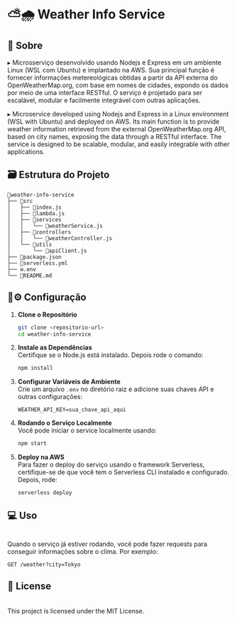 # ⛅🌧️ Weather Info Service 

## 📝 Sobre 
<!--The Weather Info Service is a microservice that provides weather information based on city names. It fetches data from an external weather API and serves it through a RESTful interface.-->
▸ Microsserviço desenvolvido usando Nodejs e Express em um ambiente Linux (WSL com Ubuntu) e implantado na AWS. Sua principal função é fornecer informações metereológicas obtidas a partir da API externa do OpenWeatherMap.org, com base em nomes de cidades, expondo os dados por meio de uma interface RESTful. O serviço é projetado para ser escalável, modular e facilmente integrável com outras aplicações.

▸ Microservice developed using Nodejs and Express in a Linux environment (WSL with Ubuntu) and deployed on AWS. Its main function is to provide weather information retrieved from the external OpenWeatherMap.org API, based on city names, exposing the data through a RESTful interface. The service is designed to be scalable, modular, and easily integrable with other applications.

## 🗃️ Estrutura do Projeto 
```
📂weather-info-service
├── 📂src
│   ├── 📄index.js
│   ├── 📄lambda.js
│   ├── 📂services
│   │   └── 📄weatherService.js
│   ├── 📂controllers
│   │   └── 📄weatherController.js
│   └── 📂utils
│       └── 📄apiClient.js
├── 📄package.json
├── 📄serverless.yml
├── ⚙️.env
└── 📄README.md
```

## 🔧⚙️ Configuração 

1. **Clone o Repositório**
   ```bash
   git clone <repositorio-url>
   cd weather-info-service
   ```

2. **Instale as Dependências**
   <br> Certifique se o Node.js está instalado. Depois rode o comando:
   ```bash
   npm install
   ```

3. **Configurar Variáveis de Ambiente**
   <br> Crie um arquivo `.env` no diretório raiz e adicione suas chaves API e outras configurações:
   ```
   WEATHER_API_KEY=sua_chave_api_aqui
   ```

4. **Rodando o Serviço Localmente**
   <br> Você pode iniciar o service localmente usando:
   ```bash
   npm start
   ```

5. **Deploy na AWS**
   <br> Para fazer o deploy do serviço usando o framework Serverless, certifique-se de que você tem o Serverless CLI instalado e configurado. Depois, rode:
   ```bash
   serverless deploy
   ```

## 💻 Uso 
<br> Quando o serviço já estiver rodando, você pode fazer requests para conseguir informações sobre o clima. Por exemplo:
```
GET /weather?city=Tokyo
```

## 🪪 License 
<br> This project is licensed under the MIT License.